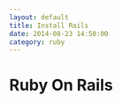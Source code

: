 ```yaml
---
layout: default
title: Install Rails
date: 2014-08-23 14:50:00
category: ruby
---
```


# Ruby On Rails